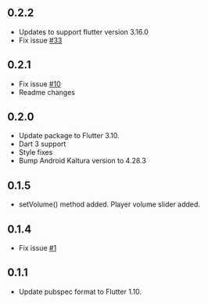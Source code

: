 ## 0.2.2
- Updates to support flutter version 3.16.0
- Fix issue [#33](https://github.com/What-the-Flutter/VR-Player/issues/33)

## 0.2.1
- Fix issue [#10](https://github.com/What-the-Flutter/VR-Player/issues/10)
- Readme changes

## 0.2.0
- Update package to Flutter 3.10.
- Dart 3 support
- Style fixes
- Bump Android Kaltura version to 4.28.3

## 0.1.5
- setVolume() method added. Player volume slider added.

## 0.1.4
- Fix issue [#1](https://github.com/What-the-Flutter/VR-Player/issues/1)

## 0.1.1
- Update pubspec format to Flutter 1.10.
